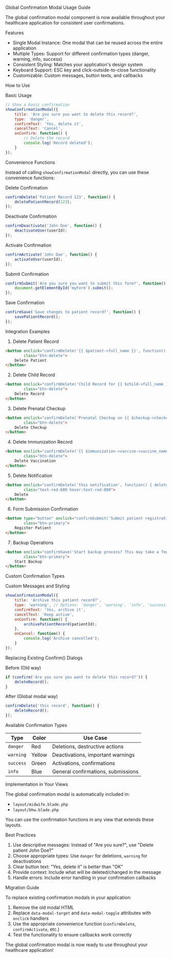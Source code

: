  Global Confirmation Modal Usage Guide

The global confirmation modal component is now available throughout your healthcare application for consistent user confirmations.

 Features

- Single Modal Instance: One modal that can be reused across the entire application
- Multiple Types: Support for different confirmation types (danger, warning, info, success)
- Consistent Styling: Matches your application's design system
- Keyboard Support: ESC key and click-outside-to-close functionality
- Customizable: Custom messages, button texts, and callbacks

 How to Use

 Basic Usage

```javascript
// Show a basic confirmation
showConfirmationModal({
    title: 'Are you sure you want to delete this record?',
    type: 'danger',
    confirmText: 'Yes, delete it',
    cancelText: 'Cancel',
    onConfirm: function() {
        // Delete the record
        console.log('Record deleted');
    }
});
```

 Convenience Functions

Instead of calling `showConfirmationModal` directly, you can use these convenience functions:

 Delete Confirmation
```javascript
confirmDelete('Patient Record 123', function() {
    deletePatientRecord(123);
});
```

 Deactivate Confirmation
```javascript
confirmDeactivate('John Doe', function() {
    deactivateUser(userId);
});
```

 Activate Confirmation
```javascript
confirmActivate('John Doe', function() {
    activateUser(userId);
});
```

 Submit Confirmation
```javascript
confirmSubmit('Are you sure you want to submit this form?', function() {
    document.getElementById('myForm').submit();
});
```

 Save Confirmation
```javascript
confirmSave('Save changes to patient record?', function() {
    savePatientRecord();
});
```

 Integration Examples

 1. Delete Patient Record
```html
<button onclick="confirmDelete('{{ $patient->full_name }}', function() { deletePatient({{ $patient->id }}) })" 
        class="btn-delete">
    Delete Patient
</button>
```

 2. Delete Child Record
```html
<button onclick="confirmDelete('Child Record for {{ $child->full_name }}', function() { deleteChildRecord({{ $child->id }}) })" 
        class="btn-delete">
    Delete Record
</button>
```

 3. Delete Prenatal Checkup
```html
<button onclick="confirmDelete('Prenatal Checkup on {{ $checkup->checkup_date }}', function() { deletePrenatalCheckup({{ $checkup->id }}) })" 
        class="btn-delete">
    Delete Checkup
</button>
```

 4. Delete Immunization Record
```html
<button onclick="confirmDelete('{{ $immunization->vaccine->vaccine_name }} vaccination', function() { deleteImmunization({{ $immunization->id }}) })" 
        class="btn-delete">
    Delete Vaccination
</button>
```

 5. Delete Notification
```html
<button onclick="confirmDelete('this notification', function() { deleteNotification('{{ $notification->id }}') })" 
        class="text-red-600 hover:text-red-800">
    Delete
</button>
```

 6. Form Submission Confirmation
```html
<button type="button" onclick="confirmSubmit('Submit patient registration?', function() { document.getElementById('patientForm').submit(); })" 
        class="btn-primary">
    Register Patient
</button>
```

 7. Backup Operations
```html
<button onclick="confirmSave('Start backup process? This may take a few minutes.', function() { startBackup() })" 
        class="btn-primary">
    Start Backup
</button>
```

 Custom Confirmation Types

 Custom Messages and Styling
```javascript
showConfirmationModal({
    title: 'Archive this patient record?',
    type: 'warning', // Options: 'danger', 'warning', 'info', 'success'
    confirmText: 'Yes, archive it',
    cancelText: 'Keep active',
    onConfirm: function() {
        archivePatientRecord(patientId);
    },
    onCancel: function() {
        console.log('Archive cancelled');
    }
});
```

 Replacing Existing Confirm() Dialogs

 Before (Old way)
```javascript
if (confirm('Are you sure you want to delete this record?')) {
    deleteRecord();
}
```

 After (Global modal way)
```javascript
confirmDelete('this record', function() {
    deleteRecord();
});
```

 Available Confirmation Types

| Type | Color | Use Case |
|------|--------|----------|
| `danger` | Red | Deletions, destructive actions |
| `warning` | Yellow | Deactivations, important warnings |
| `success` | Green | Activations, confirmations |
| `info` | Blue | General confirmations, submissions |

 Implementation in Your Views

The global confirmation modal is automatically included in:
- `layout/midwife.blade.php`
- `layout/bhw.blade.php`

You can use the confirmation functions in any view that extends these layouts.

 Best Practices

1. Use descriptive messages: Instead of "Are you sure?", use "Delete patient John Doe?"
2. Choose appropriate types: Use `danger` for deletions, `warning` for deactivations
3. Clear button text: "Yes, delete it" is better than "OK"
4. Provide context: Include what will be deleted/changed in the message
5. Handle errors: Include error handling in your confirmation callbacks

 Migration Guide

To replace existing confirmation modals in your application:

1. Remove the old modal HTML
2. Replace `data-modal-target` and `data-modal-toggle` attributes with `onclick` handlers
3. Use the appropriate convenience function (`confirmDelete`, `confirmActivate`, etc.)
4. Test the functionality to ensure callbacks work correctly

The global confirmation modal is now ready to use throughout your healthcare application!